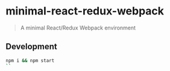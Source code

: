 # minimal-react-redux-webpack
> A minimal React/Redux Webpack environment

## Development

```bash
npm i && npm start
``
